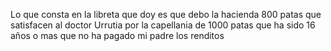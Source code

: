 Lo que consta en la libreta que doy es que debo la hacienda 800 patas que satisfacen al doctor Urrutia por la capellania de 1000 patas que ha sido 16 años o mas que no ha pagado mi padre los renditos